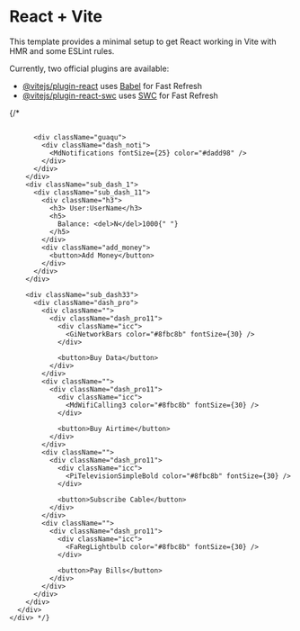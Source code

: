 # React + Vite

This template provides a minimal setup to get React working in Vite with HMR and some ESLint rules.

Currently, two official plugins are available:

- [@vitejs/plugin-react](https://github.com/vitejs/vite-plugin-react/blob/main/packages/plugin-react/README.md) uses [Babel](https://babeljs.io/) for Fast Refresh
- [@vitejs/plugin-react-swc](https://github.com/vitejs/vite-plugin-react-swc) uses [SWC](https://swc.rs/) for Fast Refresh



 {/* <div>
      <div className="dashboard_container">
        <div className="sub_dash">
          <div className="dssa">
            <div className="dash_imgBx">
              <div className="dash_img">
                <img src={gyal} alt="" />
              </div>
            </div>
          </div>

          <div className="guaqu">
            <div className="dash_noti">
              <MdNotifications fontSize={25} color="#dadd98" />
            </div>
          </div>
        </div>
        <div className="sub_dash_1">
          <div className="sub_dash_11">
            <div className="h3">
              <h3> User:UserName</h3>
              <h5>
                Balance: <del>N</del>1000{" "}
              </h5>
            </div>
            <div className="add_money">
              <button>Add Money</button>
            </div>
          </div>
        </div>

        <div className="sub_dash33">
          <div className="dash_pro">
            <div className="">
              <div className="dash_pro11">
                <div className="icc">
                  <GiNetworkBars color="#8fbc8b" fontSize={30} />
                </div>

                <button>Buy Data</button>
              </div>
            </div>
            <div className="">
              <div className="dash_pro11">
                <div className="icc">
                  <MdWifiCalling3 color="#8fbc8b" fontSize={30} />
                </div>

                <button>Buy Airtime</button>
              </div>
            </div>
            <div className="">
              <div className="dash_pro11">
                <div className="icc">
                  <PiTelevisionSimpleBold color="#8fbc8b" fontSize={30} />
                </div>

                <button>Subscribe Cable</button>
              </div>
            </div>
            <div className="">
              <div className="dash_pro11">
                <div className="icc">
                  <FaRegLightbulb color="#8fbc8b" fontSize={30} />
                </div>

                <button>Pay Bills</button>
              </div>
            </div>
          </div>
        </div>
      </div>
    </div> */}